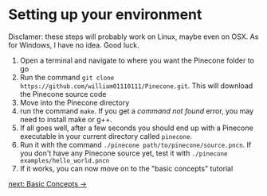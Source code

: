 # Setting up your environment

Disclamer: these steps will probably work on Linux, maybe even on OSX. As for Windows, I have no idea. Good luck.

1. Open a terminal and navigate to where you want the Pinecone folder to go
2. Run the command `git clone https://github.com/william01110111/Pinecone.git`. This will download the Pinecone source code
3. Move into the Pinecone directory
4. run the command `make`. If you get a _command not found_ error, you may need to install make or g++.
5. If all goes well, after a few seconds you should end up with a Pinecone executable in your current directory called `pinecone`.
6. Run it with the command `./pinecone path/to/pinecone/source.pncn`. If you don't have any Pinecone source yet, test it with `./pinecone examples/hello_world.pncn`
7. If it works, you can now move on to the "basic concepts" tutorial

[next: Basic Concepts ->](1_basic_concepts.md)
